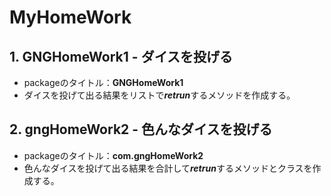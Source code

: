 # MyHomeWork

## 1. GNGHomeWork1 - ダイスを投げる

  + packageのタイトル：<b>GNGHomeWork1</b>
  + ダイスを投げて出る結果をリストで<i><b>retrun</b></i>するメソッドを作成する。

## 2. gngHomeWork2 - 色んなダイスを投げる

  + packageのタイトル：<b>com.gngHomeWork2</b>
  + 色んなダイスを投げて出る結果を合計して<i><b>retrun</b></i>するメソッドとクラスを作成する。